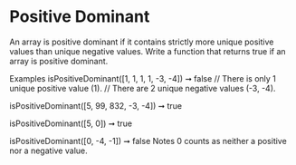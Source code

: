 # Positive Dominant

An array is positive dominant if it contains strictly more unique positive values than unique negative values. Write a function that returns true if an array is positive dominant.

Examples
isPositiveDominant([1, 1, 1, 1, -3, -4]) ➞ false
// There is only 1 unique positive value (1).
// There are 2 unique negative values (-3, -4).

isPositiveDominant([5, 99, 832, -3, -4]) ➞ true

isPositiveDominant([5, 0]) ➞ true

isPositiveDominant([0, -4, -1]) ➞ false
Notes
0 counts as neither a positive nor a negative value.
